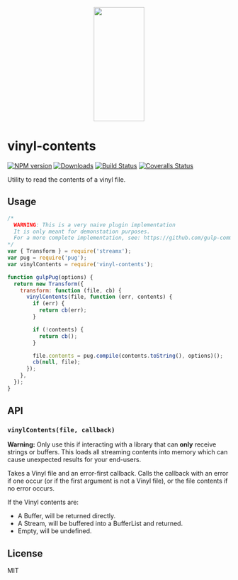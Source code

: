 <p align="center">
  <a href="http://gulpjs.com">
    <img height="257" width="114" src="https://raw.githubusercontent.com/gulpjs/artwork/master/gulp-2x.png">
  </a>
</p>

# vinyl-contents

[![NPM version][npm-image]][npm-url] [![Downloads][downloads-image]][npm-url] [![Build Status][ci-image]][ci-url] [![Coveralls Status][coveralls-image]][coveralls-url]

Utility to read the contents of a vinyl file.

## Usage

```js
/*
  WARNING: This is a very naive plugin implementation
  It is only meant for demonstation purposes.
  For a more complete implementation, see: https://github.com/gulp-community/gulp-pug
*/
var { Transform } = require('streamx');
var pug = require('pug');
var vinylContents = require('vinyl-contents');

function gulpPug(options) {
  return new Transform({
    transform: function (file, cb) {
      vinylContents(file, function (err, contents) {
        if (err) {
          return cb(err);
        }

        if (!contents) {
          return cb();
        }

        file.contents = pug.compile(contents.toString(), options)();
        cb(null, file);
      });
    },
  });
}
```

## API

### `vinylContents(file, callback)`

**Warning:** Only use this if interacting with a library that can **only** receive strings or buffers. This loads all streaming contents into memory which can cause unexpected results for your end-users.

Takes a Vinyl file and an error-first callback. Calls the callback with an error if one occur (or if the first argument is not a Vinyl file), or the file contents if no error occurs.

If the Vinyl contents are:

- A Buffer, will be returned directly.
- A Stream, will be buffered into a BufferList and returned.
- Empty, will be undefined.

## License

MIT

<!-- prettier-ignore-start -->
[downloads-image]: https://img.shields.io/npm/dm/vinyl-contents.svg?style=flat-square
[npm-url]: https://www.npmjs.com/package/vinyl-contents
[npm-image]: https://img.shields.io/npm/v/vinyl-contents.svg?style=flat-square

[ci-url]: https://github.com/gulpjs/vinyl-contents/actions?query=workflow:dev
[ci-image]: https://img.shields.io/github/workflow/status/gulpjs/vinyl-contents/dev?style=flat-square

[coveralls-url]: https://coveralls.io/r/gulpjs/vinyl-contents
[coveralls-image]: https://img.shields.io/coveralls/gulpjs/vinyl-contents/master.svg?style=flat-square
<!-- prettier-ignore-end -->
